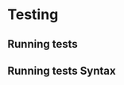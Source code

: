 <!-- Space: LUISMAYTA.GITHUB.IO -->
<!-- Title: Testing -->

# Testing

## Running tests

## Running tests Syntax
